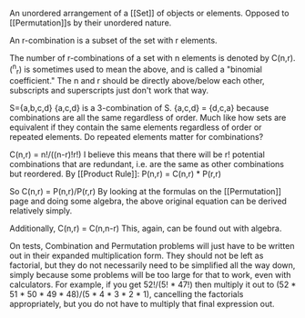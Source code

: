 An unordered arrangement of a [[Set]] of objects or elements.
Opposed to [[Permutation]]s by their unordered nature.

An r-combination is a subset of the set with r elements.

The number of r-combinations of a set with n elements is denoted by C(n,r).
(<sup>n</sup><sub>r</sub>) is sometimes used to mean the above, and is called a "binomial coefficient." The n and r should be directly above/below each other, subscripts and superscripts just don't work that way.

S={a,b,c,d}
{a,c,d} is a 3-combination of S.
{a,c,d} = {d,c,a} because combinations are all the same regardless of order. Much like how sets are equivalent if they contain the same elements regardless of order or repeated elements.
Do repeated elements matter for combinations?

C(n,r) = n!/((n-r)!r!)
I believe this means that there will be r! potential combinations that are redundant, i.e. are the same as other combinations but reordered.
By [[Product Rule]]: P(n,r) = C(n,r) * P(r,r)

So C(n,r) = P(n,r)/P(r,r)
By looking at the formulas on the [[Permutation]] page and doing some algebra, the above original equation can be derived relatively simply.

Additionally, C(n,r) = C(n,n-r)
This, again, can be found out with algebra.

On tests, Combination and Permutation problems will just have to be written out in their expanded multiplication form. They should not be left as factorial, but they do not necessarily need to be simplified all the way down, simply because some problems will be too large for that to work, even with calculators.
For example, if you get 52!/(5! * 47!) then multiply it out to 
(52 * 51 * 50 * 49 * 48)/(5 * 4 * 3 * 2 * 1), cancelling the factorials appropriately, but you do not have to multiply that final expression out.